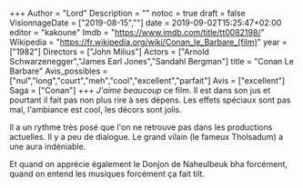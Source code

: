 +++
Author = "Lord"
Description = ""
notoc = true
draft = false
VisionnageDate = ["2019-08-15",""]
date = 2019-09-02T15:25:47+02:00
editor = "kakoune"
Imdb = "https://www.imdb.com/title/tt0082198/"
Wikipedia = "https://fr.wikipedia.org/wiki/Conan_le_Barbare_(film)"
year = ["1982"]
Directors = ["John Milius"]
Actors = ["Arnold Schwarzenegger","James Earl Jones","Sandahl Bergman"]
title = "Conan Le Barbare"
Avis_possibles = ["nul","long","court","meh","cool","excellent","parfait"]
Avis = ["excellent"] 
Saga = ["Conan"]
+++
*J'aime beaucoup* ce film.
Il est dans son jus et pourtant il fait pas non plus rire à ses dépens.
Les effets spéciaux sont pas mal, l'ambiance est cool, les décors sont jolis.

Il a un rythme très posé que l'on ne retrouve pas dans les productions actuelles.
Il y a peu de dialogue.
Le grand vilain (le fameux Tholsadum) a une aura indéniable.

Et quand on apprécie également le Donjon de Naheulbeuk bha forcément, quand on entend les musiques forcément ça fait tilt.
